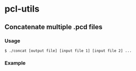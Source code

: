 # pcl-utils

## Concatenate multiple .pcd files

### Usage
```
$ ./concat [output file] [input file 1] [input file 2] ...
```

### Example

